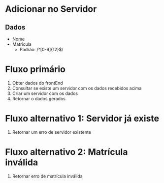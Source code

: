 # Adicionar no Servidor

## Dados
* Nome
* Matrícula
  * Padrão: /^[0-9]{12}$/

# Fluxo primário
1. Obter dados do frontEnd
2. Consultar se existe um servidor com os dados recebidos acima
3. Criar um servidor com os dados
4. Retornar o dados gerados

# Fluxo alternativo 1: Servidor já existe
1. Retornar um erro de servidor existente

# Fluxo alternativo 2: Matrícula inválida
1. Retornar erro de matrícula inválida